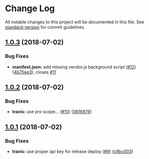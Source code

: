 # Change Log

All notable changes to this project will be documented in this file. See [standard-version](https://github.com/conventional-changelog/standard-version) for commit guidelines.

<a name="1.0.3"></a>
## [1.0.3](https://github.com/Kocal/Alderiate-Live/compare/v1.0.2...v1.0.3) (2018-07-02)


### Bug Fixes

* **manifest.json:** add missing vendor.js background script ([#12](https://github.com/Kocal/Alderiate-Live/issues/12)) ([4b75ee3](https://github.com/Kocal/Alderiate-Live/commit/4b75ee3)), closes [#11](https://github.com/Kocal/Alderiate-Live/issues/11)



<a name="1.0.2"></a>
## [1.0.2](https://github.com/Kocal/Alderiate-Live/compare/v1.0.1...v1.0.2) (2018-07-02)


### Bug Fixes

* **travis:** use pro scope... ([#10](https://github.com/Kocal/Alderiate-Live/issues/10)) ([0816976](https://github.com/Kocal/Alderiate-Live/commit/0816976))



<a name="1.0.1"></a>
## [1.0.1](https://github.com/Kocal/Alderiate-Live/compare/v1.0.0...v1.0.1) (2018-07-02)


### Bug Fixes

* **travis:** use proper api key for release deploy ([#9](https://github.com/Kocal/Alderiate-Live/issues/9)) ([c9bc003](https://github.com/Kocal/Alderiate-Live/commit/c9bc003))
